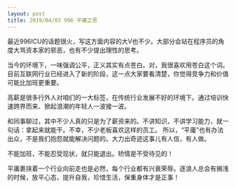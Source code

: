 ```yaml
---
layout: post
title: 2019/04/03 996 平庸之恶
---
```



最近996ICU的话题很火，写这方面内容的大V也不少。大部分会站在程序员的角度大骂资本家的邪恶，也有不少提出理性的思考。

当今的环境下，一味强调公平，正义其实有点苍白。对，我很喜欢用苍白这个词。目前互联网行业已经进入了新的阶段，这一点大家要看清楚，你觉得竞争力和价值可能比加班更重要。

高薪是很多行外人对咱们的一大标签，在传统行业发展不好的环境下。通过培训快速跨界而来、掀起浪潮的年轻人一波接一波。

和同事聊过，其中不少人真的只是为了薪资来的。不讲知识，不讲学习能力，就一句话：拿起来就能干。不幸，不少老板喜欢这样的员工。 所以，“平庸”也有办法出众，不是我们抱怨就能解决问题的。大力出奇迹这事儿有人信，有人做。

不能加班，不能忍受现状，就只能退出。矫情是不受待见的！

平庸裹挟着一个行业向前走也是必然，每个行业都有兴衰荣辱。逐浪人总会有搁浅的时候，放平心态，提升自我，珍惜生活，保重身体才是正事！
